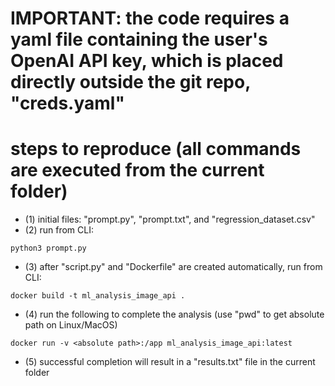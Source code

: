 # IMPORTANT: the code requires a yaml file containing the user's OpenAI API key, which is placed directly outside the git repo, "creds.yaml"

# steps to reproduce (all commands are executed from the current folder)
* (1) initial files: "prompt.py", "prompt.txt", and "regression_dataset.csv"
* (2) run from CLI:
```
python3 prompt.py
```
* (3) after "script.py" and "Dockerfile" are created automatically, run from CLI:
```
docker build -t ml_analysis_image_api .
```
* (4) run the following to complete the analysis (use "pwd" to get absolute path on Linux/MacOS)
```
docker run -v <absolute path>:/app ml_analysis_image_api:latest
```
* (5) successful completion will result in a "results.txt" file in the current folder